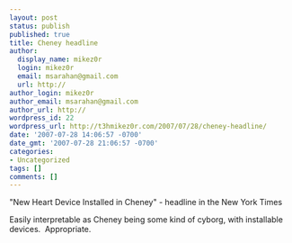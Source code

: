 ```yaml
---
layout: post
status: publish
published: true
title: Cheney headline
author:
  display_name: mikez0r
  login: mikez0r
  email: msarahan@gmail.com
  url: http://
author_login: mikez0r
author_email: msarahan@gmail.com
author_url: http://
wordpress_id: 22
wordpress_url: http://t3hmikez0r.com/2007/07/28/cheney-headline/
date: '2007-07-28 14:06:57 -0700'
date_gmt: '2007-07-28 21:06:57 -0700'
categories:
- Uncategorized
tags: []
comments: []
---
```

<p>"New Heart Device Installed in Cheney" - headline in the New York Times</p>
<p>Easily interpretable as Cheney being some kind of cyborg, with installable devices.&nbsp; Appropriate.</p>
